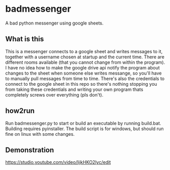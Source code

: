 # badmessenger
A bad python messenger using google sheets.

## What is this
This is a messenger connects to a google sheet and writes messages to it, together with a username chosen at startup and the current time. There are different rooms available (that you cannot change from within the program). I have no idea how to make the google drive api notify the program about changes to the sheet when someone else writes messange, so you'll have to manually pull messages from time to time. There's also the credentials to connect to the google sheet in this repo so there's nothing stopping you from taking these credentials and writing your own program thats completely screws over everything (pls don't).

## how2run
Run badmessenger.py to start or build an executable by running build.bat. Building requires pyinstaller. The build script is for windows, but should run fine on linux with some changes.

## Demonstration
https://studio.youtube.com/video/lijkHKO2lyc/edit
